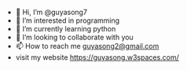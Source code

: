 - 👋 Hi, I’m @guyasong7
- 👀 I’m interested in programming
- 🌱 I’m currently learning python
- 💞️ I’m looking to collaborate with you
- 📫 How to reach me guyasong2@gmail.com
- visit my website https://guyasong.w3spaces.com/

<!---
guyasong7/guyasong7 is a ✨ special ✨ repository because its `README.md` (this file) appears on your GitHub profile.
You can click the Preview link to take a look at your changes.
--->
